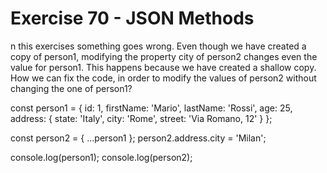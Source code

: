 # Exercise 70 - JSON Methods
n this exercises something goes wrong. Even though we have created a copy of person1, modifying the property city of person2 changes even the value for person1. This happens because we have created a shallow copy. How we can fix the code, in order to modify the values of person2 without changing the one of person1?

const person1 = {
  id: 1,
  firstName: 'Mario',
  lastName: 'Rossi',
  age: 25,
  address: {
    state: 'Italy',
    city: 'Rome',
    street: 'Via Romano, 12'
  }
};

const person2 = { ...person1 };
person2.address.city = 'Milan';

console.log(person1);
console.log(person2);
